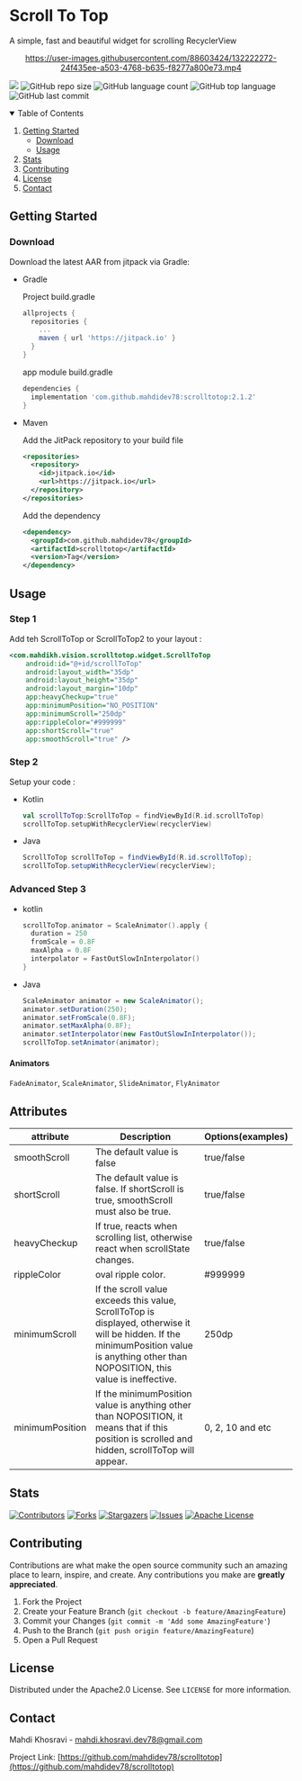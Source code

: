 # Scroll To Top

A simple, fast and beautiful widget for scrolling RecyclerView

 <div align="center">

  https://user-images.githubusercontent.com/88603424/132222272-24f435ee-a503-4768-b635-f8277a800e73.mp4

</div>

[![](https://jitpack.io/v/mahdidev78/scrolltotop.svg)](https://jitpack.io/#mahdidev78/scrolltotop)
![GitHub repo size](https://img.shields.io/github/repo-size/mahdidev78/scrolltotop)
![GitHub language count](https://img.shields.io/github/languages/count/mahdidev78/scrolltotop)
![GitHub top language](https://img.shields.io/github/languages/top/mahdidev78/scrolltotop)
![GitHub last commit](https://img.shields.io/github/last-commit/mahdidev78/scrolltotop?color=red)

<!-- TABLE OF CONTENTS -->
<details open="open">
  <summary>Table of Contents</summary>
  <ol>
    <li>
      <a href="#getting-started">Getting Started</a>
      <ul>
        <li><a href="#download">Download</a></li>
        <li><a href="#usage">Usage</a></li>
      </ul>
    </li>
    <li><a href="#stats">Stats</a></li>
    <li><a href="#contributing">Contributing</a></li>
    <li><a href="#license">License</a></li>
    <li><a href="#contact">Contact</a></li>
  </ol>
</details>

<!-- GETTING STARTED -->
## Getting Started

### Download

Download the latest AAR from jitpack via Gradle:

<ul>
  <li>
Gradle

Project build.gradle
  
```gradle
allprojects {
  repositories {
    ...
    maven { url 'https://jitpack.io' }
  }
}
```
app module build.gradle

```gradle
dependencies {
  implementation 'com.github.mahdidev78:scrolltotop:2.1.2'
}
```
    
  </li>
  <li>
Maven
    
Add the JitPack repository to your build file
    
```xml
<repositories>
  <repository>
    <id>jitpack.io</id>
    <url>https://jitpack.io</url>
  </repository>
</repositories>
```
Add the dependency
```xml
<dependency>
  <groupId>com.github.mahdidev78</groupId>
  <artifactId>scrolltotop</artifactId>
  <version>Tag</version>
</dependency>
```
  </li>
</ul>

<!-- USAGE EXAMPLES -->
## Usage

### Step 1

Add teh ScrollToTop or ScrollToTop2 to your layout :

```xml
<com.mahdikh.vision.scrolltotop.widget.ScrollToTop
    android:id="@+id/scrollToTop"
    android:layout_width="35dp"
    android:layout_height="35dp"
    android:layout_margin="10dp"
    app:heavyCheckup="true"
    app:minimumPosition="NO_POSITION"
    app:minimumScroll="250dp"
    app:rippleColor="#999999"
    app:shortScroll="true"
    app:smoothScroll="true" />
```
### Step 2

Setup your code : 
<ul>
  <li>
    Kotlin
    
```kotlin
val scrollToTop:ScrollToTop = findViewById(R.id.scrollToTop)
scrollToTop.setupWithRecyclerView(recyclerView)    
```
  </li>
  <li>
    Java
    
```java
ScrollToTop scrollToTop = findViewById(R.id.scrollToTop);
scrollToTop.setupWithRecyclerView(recyclerView);
```
  </li>
</ul>

### Advanced Step 3

<ul>
  <li>
  kotlin

```kotlin
scrollToTop.animator = ScaleAnimator().apply {
  duration = 250
  fromScale = 0.8F
  maxAlpha = 0.8F
  interpolator = FastOutSlowInInterpolator()
}
```
  </li>
  <li>
  Java

```java
ScaleAnimator animator = new ScaleAnimator();    
animator.setDuration(250);
animator.setFromScale(0.8F);
animator.setMaxAlpha(0.8F);
animator.setInterpolator(new FastOutSlowInInterpolator());
scrollToTop.setAnimator(animator);
```
  </li>
</ul>

#### Animators

`FadeAnimator`, `ScaleAnimator`, `SlideAnimator`, `FlyAnimator`

## Attributes

| attribute | Description | Options(examples)|
| --- | --- | --- |
| smoothScroll | The default value is false | true/false |
| shortScroll | The default value is false. If shortScroll is true, smoothScroll must also be true. | true/false |
| heavyCheckup | If true, reacts when scrolling list, otherwise react when scrollState changes. | true/false |
| rippleColor | oval ripple color. | #999999 |
| minimumScroll | If the scroll value exceeds this value, ScrollToTop is displayed, otherwise it will be hidden. If the minimumPosition value is anything other than NOPOSITION, this value is ineffective. | 250dp |
| minimumPosition | If the minimumPosition value is anything other than NOPOSITION, it means that if this position is scrolled and hidden, scrollToTop will appear. | 0, 2, 10 and etc |

<!-- _For more examples, please refer to the [Documentation](https://example.com)_ -->

## Stats

[![Contributors][contributors-shield]][contributors-url]
[![Forks][forks-shield]][forks-url]
[![Stargazers][stars-shield]][stars-url]
[![Issues][issues-shield]][issues-url]
[![Apache License][license-shield]][license-url]

<!-- CONTRIBUTING -->
## Contributing

Contributions are what make the open source community such an amazing place to learn, inspire, and create. Any contributions you make are **greatly appreciated**.

1. Fork the Project
2. Create your Feature Branch (`git checkout -b feature/AmazingFeature`)
3. Commit your Changes (`git commit -m 'Add some AmazingFeature'`)
4. Push to the Branch (`git push origin feature/AmazingFeature`)
5. Open a Pull Request

<!-- LICENSE -->
## License

Distributed under the Apache2.0 License. See `LICENSE` for more information.

<!-- CONTACT -->
## Contact

Mahdi Khosravi - mahdi.khosravi.dev78@gmail.com

Project Link: [https://github.com/mahdidev78/scrolltotop](https://github.com/mahdidev78/scrolltotop)


<!-- MARKDOWN LINKS & IMAGES -->
<!-- https://www.markdownguide.org/basic-syntax/#reference-style-links -->
[contributors-shield]: https://img.shields.io/github/contributors/mahdidev78/ScrollToTop.svg?
[contributors-url]: https://github.com/mahdidev78/scrolltotop/graphs/contributors
[forks-shield]: https://img.shields.io/github/forks/mahdidev78/ScrollToTop.svg?
[forks-url]: https://github.com/mahdidev78/scrolltotop/network/members
[stars-shield]: https://img.shields.io/github/stars/mahdidev78/ScrollToTop.svg?
[stars-url]: https://github.com/mahdidev78/scrolltotop/stargazers
[issues-shield]: https://img.shields.io/github/issues/mahdidev78/ScrollToTop.svg?
[issues-url]: https://github.com/mahdidev78/scrolltotop/issues
[license-shield]: https://img.shields.io/github/license/mahdidev78/ScrollToTop.svg?
[license-url]: https://github.com/mahdidev78/scrolltotop/blob/master/LICENSE.txt
[product-screenshot]: images/screenshot.png
